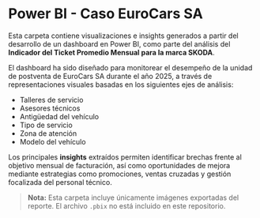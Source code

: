 # Power BI - Caso EuroCars SA

Esta carpeta contiene visualizaciones e insights generados a partir del desarrollo de un dashboard en Power BI, como parte del análisis del **Indicador del Ticket Promedio Mensual para la marca SKODA**.

El dashboard ha sido diseñado para monitorear el desempeño de la unidad de postventa de EuroCars SA durante el año 2025, a través de representaciones visuales basadas en los siguientes ejes de análisis:

- Talleres de servicio
- Asesores técnicos
- Antigüedad del vehículo
- Tipo de servicio
- Zona de atención
- Modelo del vehículo

Los principales **insights** extraídos permiten identificar brechas frente al objetivo mensual de facturación, así como oportunidades de mejora mediante estrategias como promociones, ventas cruzadas y gestión focalizada del personal técnico.

> **Nota:** Esta carpeta incluye únicamente imágenes exportadas del reporte. El archivo `.pbix` no está incluido en este repositorio.

